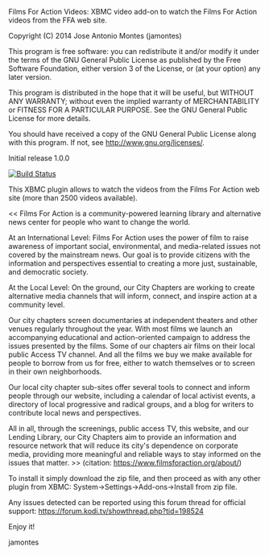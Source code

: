 Films For Action Videos: XBMC video add-on to watch the Films For Action videos from the FFA web site.

   Copyright (C) 2014 Jose Antonio Montes (jamontes)

   This program is free software: you can redistribute it and/or modify
   it under the terms of the GNU General Public License as published by
   the Free Software Foundation, either version 3 of the License, or
   (at your option) any later version.

   This program is distributed in the hope that it will be useful,
   but WITHOUT ANY WARRANTY; without even the implied warranty of
   MERCHANTABILITY or FITNESS FOR A PARTICULAR PURPOSE.  See the
   GNU General Public License for more details.

   You should have received a copy of the GNU General Public License
   along with this program.  If not, see <http://www.gnu.org/licenses/>.


Initial release 1.0.0

[![Build Status](https://secure.travis-ci.org/jamontes/plugin.video.filmsforaction.png)](http://travis-ci.org/jamontes/plugin.video.filmsforaction)

This XBMC plugin allows to watch the videos from the Films For Action web site (more than 2500 videos available).

<< Films For Action is a community-powered learning library and alternative news center for people who want to change the world.

At an International Level:
Films For Action uses the power of film to raise awareness of important social, environmental, and media-related issues not covered by the mainstream news. Our goal is to provide citizens with the information and perspectives essential to creating a more just, sustainable, and democratic society.

At the Local Level:
On the ground, our City Chapters are working to create alternative media channels that will inform, connect, and inspire action at a community level.

Our city chapters screen documentaries at independent theaters and other venues regularly throughout the year. With most films we launch an accompanying educational and action-oriented campaign to address the issues presented by the films. Some of our chapters air films on their local public Access TV channel. And all the films we buy we make available for people to borrow from us for free, either to watch themselves or to screen in their own neighborhoods.

Our local city chapter sub-sites offer several tools to connect and inform people through our website, including a calendar of local activist events, a directory of local progressive and radical groups, and a blog for writers to contribute local news and perspectives.

All in all, through the screenings, public access TV, this website, and our Lending Library, our City Chapters aim to provide an information and resource network that will reduce its city's dependence on corporate media, providing more meaningful and reliable ways to stay informed on the issues that matter. >>  (citation: https://www.filmsforaction.org/about/)

To install it simply download the zip file, and then proceed as with any other plugin from XBMC:
 System->Settings->Add-ons->Install from zip file.

Any issues detected can be reported using this forum thread for official support: https://forum.kodi.tv/showthread.php?tid=198524

Enjoy it!

jamontes
